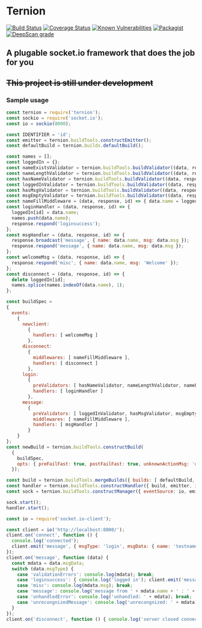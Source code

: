 # Ternion

[![Build Status](https://travis-ci.org/michael-kamel/ternion.svg?branch=master)](https://travis-ci.org/michael-kamel/ternion)
[![Coverage Status](https://coveralls.io/repos/github/michael-kamel/ternion/badge.svg?branch=master)](https://coveralls.io/github/michael-kamel/ternion?branch=master)
[![Known Vulnerabilities](https://snyk.io/test/github/michael-kamel/ternion/badge.svg)](https://snyk.io/test/github/michael-kamel/ternion)
[![Packagist](https://img.shields.io/packagist/l/doctrine/orm.svg)](https://img.shields.io/packagist/l/doctrine/orm.svg)
[![DeepScan grade](https://deepscan.io/api/teams/6299/projects/8218/branches/94587/badge/grade.svg)](https://deepscan.io/dashboard#view=project&tid=6299&pid=8218&bid=94587)

## A plugable socket.io framework that does the job for you

## ~~This project is still under development~~

### Sample usage

``` javascript
const ternion = require('ternion');
const sockio = require('socket.io');
const io = sockio(8000);

const IDENTIFIER = 'id';
const emitter = ternion.buildTools.constructEmitter();
const defaultBuild = ternion.builds.defaultBuild();

const names = [];
const loggedIn = {};
const nameExistsValidator = ternion.buildTools.buildValidator((data, response, id) => names.indexOf(data.name) === -1, 'Name exists');
const nameLengthValidator = ternion.buildTools.buildValidator((data, response, id) => data.name.length > 2, 'Name must be of length 3 atleast');
const hasNameValidator = ternion.buildTools.buildValidator((data, response, id) => !!data.name, 'No Name provided');
const loggedInValidator = ternion.buildTools.buildValidator((data, response, id) => !!loggedIn[id], 'Not logged in');
const hasMsgValidator = ternion.buildTools.buildValidator((data, response, id) => !!data.msg, 'No message provided');
const msgEmptyValidator = ternion.buildTools.buildValidator((data, response, id) => data.msg.length > 2, 'Message must be of length 3 at least');
const nameFillMiddleware = (data, response, id) => { data.name = loggedIn[id]; };
const loginHandler = (data, response, id) => {
  loggedIn[id] = data.name;
  names.push(data.name);
  response.respond('loginsuccess');
};
const msgHandler = (data, response, id) => {
  response.broadcast('message', { name: data.name, msg: data.msg });
  response.respond('message', { name: data.name, msg: data.msg });
};
const welcomeMsg = (data, response, id) => {
  response.respond('misc', { name: data.name, msg: 'Welcome' });
};
const disconnect = (data, response, id) => {
  delete loggedIn[id];
  names.splice(names.indexOf(data.name), 1);
};

const buildSpec =
{
  events:
    {
      newclient:
        {
          handlers: [ welcomeMsg ]
        },
      disconnect:
        {
          middlewares: [ nameFillMiddleware ],
          handlers: [ disconnect ]
        },
      login:
        {
          preValidators: [ hasNameValidator, nameLengthValidator, nameExistsValidator ],
          handlers: [ loginHandler ]
        },
      message:
        {
          preValidators: [ loggedInValidator, hasMsgValidator, msgEmptyValidator ],
          middlewares: [ nameFillMiddleware ],
          handlers: [ msgHandler ]
        }
    }
};
const newBuild = ternion.buildTools.constructBuild(
  {
    buildSpec,
    opts: { preFailFast: true, postFailFast: true, unknownActionMsg: 'unknown', ignoreUnregisteredEvents: false }
  });

const build = ternion.buildTools.mergeBuilds({ builds: [ defaultBuild, newBuild ] });
const handler = ternion.buildTools.constructHandler({ build, emitter, identifier: IDENTIFIER });
const sock = ternion.buildTools.constructManager({ eventSource: io, emitter, identifier: IDENTIFIER });

sock.start();
handler.start();
```

``` javascript
const io = require('socket.io-client');

const client = io('http://localhost:8000/');
client.on('connect', function () {
  console.log('connected');
  client.emit('message', { msgType: 'login', msgData: { name: 'testname' } });
});
client.on('message', function (data) {
  const mdata = data.msgData;
  switch (data.msgType) {
    case 'validationErrors': console.log(mdata); break;
    case 'loginsuccess': { console.log('logged in'); client.emit('message', { msgType: 'message', msgData: { msg: 'some random msg' } }); break; }
    case 'misc': console.log(mdata.msg); break;
    case 'message': console.log('message from ' + mdata.name + ' : ' + mdata.msg); break;
    case 'unhandledError': console.log('unhandled: ' + mdata); break;
    case 'unrecongnizedMessage': console.log('unrecongnized: ' + mdata); break;
  }
});
client.on('disconnect', function () { console.log('server closed connection'); });

```
